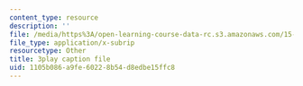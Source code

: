 ```yaml
---
content_type: resource
description: ''
file: /media/https%3A/open-learning-course-data-rc.s3.amazonaws.com/15-071-the-analytics-edge-spring-2017/1105b086a9fe60228b54d8edbe15ffc8_5CExAUWzHEQ.srt
file_type: application/x-subrip
resourcetype: Other
title: 3play caption file
uid: 1105b086-a9fe-6022-8b54-d8edbe15ffc8
---
```

